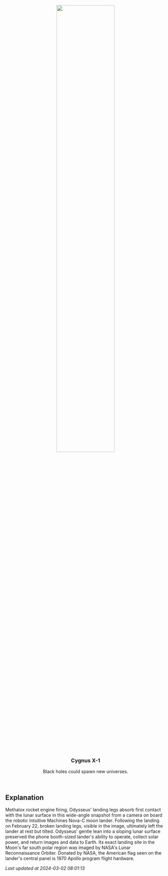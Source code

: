 <p align='center'>
    <img src='https://apod.nasa.gov/apod/image/2403/IM_Odysseus_landing-1100x600.png' width='60%' />
    <h3 align="center">Cygnus X-1</h3>
    <p align="center">Black holes could spawn new universes.</p>
</p>
<br/>

Explanation
--
Methalox rocket engine firing, Odysseus' landing legs absorb first contact with the lunar surface in this wide-angle snapshot from a camera on board the robotic Intuitive Machines Nova-C moon lander. Following the landing on February 22, broken landing legs, visible in the image, ultimately left the lander at rest but tilted. Odysseus' gentle lean into a sloping lunar surface preserved the phone booth-sized lander's ability to operate, collect solar power, and return images and data to Earth. Its exact landing site in the Moon's far south polar region was imaged by NASA's Lunar Reconnaissance Orbiter. Donated by NASA, the American flag seen on the lander's central panel is 1970 Apollo program flight hardware.


*Last updated at 2024-03-02 08:01:13*
